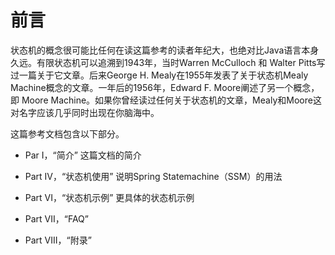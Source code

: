 # 前言

状态机的概念很可能比任何在读这篇参考的读者年纪大，也绝对比Java语言本身久远。有限状态机可以追溯到1943年，当时Warren McCulloch 和 Walter Pitts写过一篇关于它文章。后来George H. Mealy在1955年发表了关于状态机Mealy Machine概念的文章。一年后的1956年，Edward F. Moore阐述了另一个概念，即 Moore Machine。如果你曾经读过任何关于状态机的文章，Mealy和Moore这对名字应该几乎同时出现在你脑海中。

这篇参考文档包含以下部分。

* Par I，“简介” 这篇文档的简介

* Part IV，“状态机使用” 说明Spring Statemachine（SSM）的用法

* Part VI，“状态机示例” 更具体的状态机示例

* Part VII，“FAQ”

* Part VIII，“附录”



